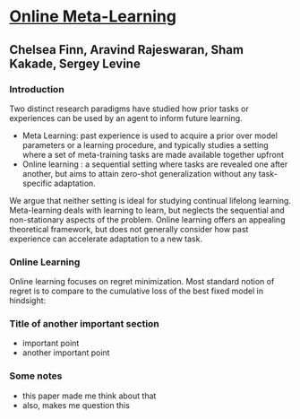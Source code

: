 # [Online Meta-Learning](https://arxiv.org/pdf/1902.08438.pdf)
## Chelsea Finn, Aravind Rajeswaran, Sham Kakade, Sergey Levine
  
### Introduction

Two distinct research paradigms have studied how prior tasks or experiences can be used by an agent to inform future learning.

* Meta Learning:  past experience is used to acquire a prior over model parameters or a learning procedure, and typically studies a setting where a set of meta-training tasks are made available together upfront
* Online learning : a sequential setting where tasks are revealed one after another, but aims to attain zero-shot generalization without any task-specific adaptation.

We argue that neither setting is ideal for studying continual lifelong learning. Meta-learning deals with learning to learn, but neglects the sequential and non-stationary aspects of the problem. Online learning offers an appealing theoretical framework, but does not generally consider how past experience can accelerate adaptation to a new task.

### Online Learning

Online learning focuses on regret minimization. Most standard notion of regret is to compare to the cumulative loss of the best fixed model in hindsight:

  

  
  
### Title of another important section
  
* important point
* another important point
  
  
### Some notes


* this paper made me think about that
* also, makes me question this
